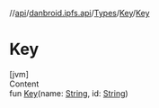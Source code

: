 //[api](../../../index.md)/[danbroid.ipfs.api](../../index.md)/[Types](../index.md)/[Key](index.md)/[Key](-key.md)



# Key  
[jvm]  
Content  
fun [Key](-key.md)(name: [String](https://kotlinlang.org/api/latest/jvm/stdlib/kotlin/-string/index.html), id: [String](https://kotlinlang.org/api/latest/jvm/stdlib/kotlin/-string/index.html))  



